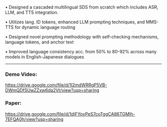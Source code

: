 • Designed a cascaded multilingual SDS from scratch which includes ASR, LLM, and TTS integration.

• Utilizes lang. ID tokens, enhanced LLM prompting techniques, and MMS-TTS for dynamic language routing

• Designed novel prompting methodology with self-checking mechanisms, language tokens, and anchor text

• Improved language consistency acc. from 50% to 80-92% across many models in English-Japanese dialogues

----

### Demo Video:

https://drive.google.com/file/d/1l2mdWRRgP5VB-DWmQDfSUwZZxw6da2Vt/view?usp=sharing

### Paper:

https://drive.google.com/file/d/1djFYovPeS7coTggCA86TGMIh-7EFQA0h/view?usp=sharing
